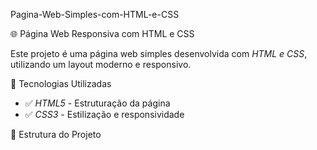 Pagina-Web-Simples-com-HTML-e-CSS

🌐 Página Web Responsiva com HTML e CSS  

Este projeto é uma página web simples desenvolvida com *HTML e CSS*, utilizando um layout moderno e responsivo.  

📌 Tecnologias Utilizadas  
- ✅ *HTML5* - Estruturação da página  
- ✅ *CSS3* - Estilização e responsividade  

📂 Estrutura do Projeto

